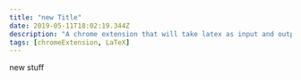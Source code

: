 ```yaml
---
title: "new Title"
date: 2019-05-11T18:02:19.344Z
description: "A chrome extension that will take latex as input and output html that will render like LaTeX."
tags: [chromeExtension, LaTeX]
---
```


new stuff